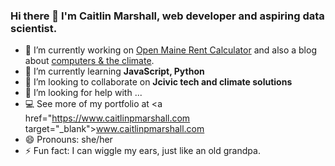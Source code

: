 ### Hi there 👋 I'm Caitlin Marshall, web developer and aspiring data scientist.

- 🔭 I’m currently working on <a href="https://github.com/OpenMaine/rent-calculator">Open Maine Rent Calculator</a> and also a blog about <a href="https://blog.caitlinpmarshall.com/" target="_blank">computers & the climate</a>.
- 🌱 I’m currently learning <strong>JavaScript, Python</strong>
- 👯 I’m looking to collaborate on <strong>Jcivic tech and climate solutions</strong>
- 🤔 I’m looking for help with ...
- 💻 See more of my portfolio at <a href="https://www.caitlinpmarshall.com target="_blank">www.caitlinpmarshall.com</a>
- 😄 Pronouns: she/her
- ⚡ Fun fact: I can wiggle my ears, just like an old grandpa.  

